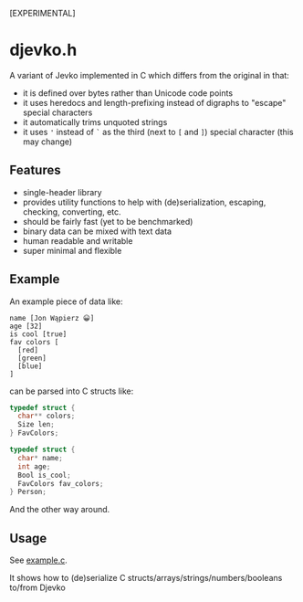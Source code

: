 [EXPERIMENTAL]

# djevko.h

A variant of Jevko implemented in C which differs from the original in that:

* it is defined over bytes rather than Unicode code points
* it uses heredocs and length-prefixing instead of digraphs to "escape" special characters
* it automatically trims unquoted strings
* it uses `'` instead of `` ` `` as the third (next to `[` and `]`) special character (this may change)

## Features

* single-header library
* provides utility functions to help with (de)serialization, escaping, checking, converting, etc.
* should be fairly fast (yet to be benchmarked)
* binary data can be mixed with text data
* human readable and writable
* super minimal and flexible

## Example

An example piece of data like:

```
name [Jon Wąpierz 😀]
age [32]
is cool [true]
fav colors [
  [red]
  [green]
  [blue]
]
```

can be parsed into C structs like:

```c
typedef struct {
  char** colors;
  Size len;
} FavColors;

typedef struct {
  char* name;
  int age;
  Bool is_cool;
  FavColors fav_colors;
} Person;
```

And the other way around.

## Usage

See [example.c](example.c).

It shows how to (de)serialize C structs/arrays/strings/numbers/booleans to/from Djevko